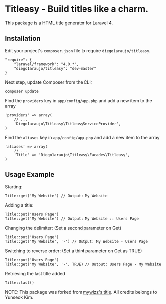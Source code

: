 # Titleasy - Build titles like a charm.

This package is a HTML title generator for Laravel 4.

## Installation

Edit your project's `composer.json` file to require `diego1araujo/titleasy`.

    "require": {
		"laravel/framework": "4.0.*",
		"diego1araujo/titleasy": "dev-master"
	}

Next step, update Composer from the CLI:

    composer update

Find the `providers` key in `app/config/app.php` and add a new item to the array

	'providers' => array(
        // ...
		'Diego1araujo\Titleasy\TitleasyServiceProvider',
	)
	
Find the `aliases` key in `app/config/app.php` and add a new item to the array

	'aliases' => array(
        // ...
		'Title' => 'Diego1araujo\Titleasy\Facades\Titleasy',
	)

## Usage Example

Starting:

	Title::get('My Website') // Output: My Website
	
Adding a title:

	Title::put('Users Page')
	Title::get('My Website') // Output: My Website :: Users Page
	
Changing the delimiter: (Set a second parameter on Get)

	Title::put('Users Page')
	Title::get('My Website', '-') // Output: My Website - Users Page
	
Switching to reverse order: (Set a third parameter on Get as TRUE)

	Title::put('Users Page')
	Title::get('My Website', '-', TRUE) // Output: Users Page - My Website
	
Retrieving the last title added

	Title::last()
	
NOTE: This package was forked from [mywizz's title](https://github.com/mywizz/title-for-laravel). All credits belongs to Yunseok Kim.
